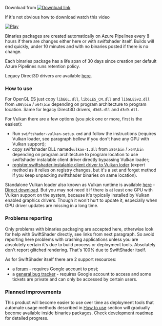 Download from [![Download link](https://dev.azure.com/bontarka/swiftshader-dist-win/_apis/build/status/pal1000.swiftshader-dist-win?branchName=master)](https://dev.azure.com/bontarka/swiftshader-dist-win/_build?view=runs)

If it's not obvious how to download watch this video

[![Play](https://pal1000.github.io/shared/tutorials/video.png)](https://raw.githubusercontent.com/pal1000/swiftshader-dist-win/master/download.mp4)

Binaries packages are created automatically on Azure Pipelines every 8 hours if there are changes either here or with swiftshader itself. Builds will end quickly, under 10 minutes and with no binaries posted if there is no change.

Each binaries package has a life span of 30 days since creation per default Azure Pipelines runs retention policy.

Legacy Direct3D drivers are available [here](https://github.com/pal1000/swiftshader-dist-win/releases/download/1.0.4g/swiftshader-legacy-D3D-2020_03_30.7z).
### How to use
For OpenGL ES just copy `libEGL.dll`, `libGLES_CM.dll` and `libGLESv2.dll` from `x86\bin` / `x64\bin` depending on program architecture to program location. Same for legacy Direct3D drivers, `d3d8.dll` and `d3d9.dll`.

For Vulkan there are a few options (you pick one or more, first is the easiest):
- Run `swiftshader-vulkan-setup.cmd` and follow the instructions (requires Vulkan loader, see paragraph bellow if you don't have any GPU with Vulkan support);
- copy swiftshader DLL named`vulkan-1.dll` from `x86\bin` / `x64\bin` depending on program architecture to program location to use swiftshader instalable client driver directly bypassing Vulkan loader;
- [register swiftshader instalable client driver to Vulkan loder](https://github.com/KhronosGroup/Vulkan-Loader/blob/master/loader/LoaderAndLayerInterface.md#icd-discovery) (expert method as it relies on registry changes, but it's a set and forget method if you keep unpacking swiftshader binaries on same location).

Standalone Vulkan loader also known as Vulkan runtime is available [here](https://vulkan.lunarg.com/sdk/home#windows) - [Direct download](https://sdk.lunarg.com/sdk/download/latest/windows/vulkan-runtime.exe). But you may not need it if there is at least one GPU with Vulkan support on the system, because it's typically installed by Vulkan enabled graphics drivers. Though it won't hurt to update it, especially when GPU driver updates are missing in a long time.
### Problems reporting
Only problems with binaries packaging are accepted here, otherwise look for help with SwiftShader directly, see links from next paragraph. So avoid reporting here problems with crashing applications unless you are absolutely certain it's due to build process or deployment tools. Absolutely don't report glitched rendering. That's 100% due to SwiftShader itself.

As for SwiftShader itself there are 2 support resources:
- a [forum](https://groups.google.com/forum/#!forum/swiftshader) - requires Google account to post;
- a [general bug tracker](https://g.co/swiftshaderbugs) - requires Google account to access and some tickets are private and can only be accessed by certain users.
### Planned improvements
This product will become easier to use over time as deployment tools that automate usage methods described in [How to use](#how-to-use) section will gradually become available inside binaries packages. Check [development roadmap](https://github.com/pal1000/swiftshader-dist-win/blob/master/roadmap.md) for detailed progress.
